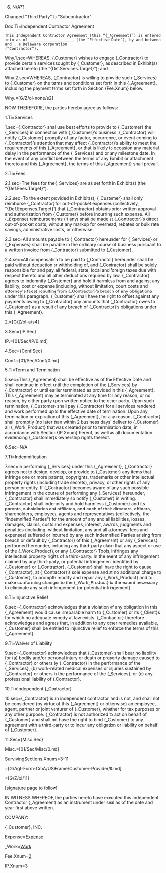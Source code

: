 6.	N/A??

Changed "Third Party" to "Subcontractor".


Doc.Ti=Independent Contractor Agreement

	This Independent Contractor Agreement (this “{_Agreement}”) is entered into as of ____________________ (the “Effective Date”), by and between and , a Delaware corporation                                (“Contractor”). 

Why.1.sec=WHEREAS, {_Customer} wishes to engage {_Contractor} to provide certain services sought by {_Customer}, as described in Exhibit(s) attached hereto (the “{Def.Services.Target}”); and

Why.2.sec=WHEREAS, {_Contractor} is willing to provide such {_Services} to {_Customer} on the terms and conditions set forth in this {_Agreement}, including the payment terms set forth in Section {Fee.Xnum} below.  

Why.=[G/Z/ol-none/s2]

NOW THEREFORE, the parties hereby agree as follows:

1.Ti=Services

1.sec={_Contractor} shall use best efforts to provide to {_Customer} the {_Services} in connection with {_Customer}’s business.  {_Contractor} will notify {_Customer} promptly of any factor, occurrence, or event coming to {_Contractor}’s attention that may affect {_Contractor}’s ability to meet the requirements of this {_Agreement}, or that is likely to occasion any material delay in the performance of the {_Services} and or any milestone date.  In the event of any conflict between the terms of any Exhibit or attachment thereto and this {_Agreement}, the terms of this {_Agreement} shall prevail.

2.Ti=Fees

2.1.sec=The fees for the {_Services} are as set forth in Exhibit(s) (the “{Def.Fees.Target}”).

2.2.sec=To the extent provided in Exhibit(s), {_Customer} shall only reimburse {_Contractor} for out-of-pocket expenses (collectively, “{Def.Expenses.Target}”) that {_Contractor} obtains prior written approval and authorization from {_Customer} before incurring such expense.   All {_Expense} reimbursements (if any) shall be made at {_Contractor}’s direct out-of-pocket costs, without any markup for overhead, rebates or bulk rate savings, administrative costs, or otherwise.

2.3.sec=All amounts payable to {_Contractor} hereunder for {_Services} or {_Expenses} shall be payable in the ordinary course of business pursuant to a written invoice from {_Contractor} submitted to {_Customer}. 

2.4.sec=All compensation to be paid to {_Contractor} hereunder shall be paid without deduction or withholding of, and {_Contractor} shall be solely responsible for and pay, all federal, state, local and foreign taxes due with respect thereto and all other deductions required by law.  {_Contractor} agrees to indemnify {_Customer} and hold it harmless from and against any liability, cost or expense (including, without limitation, court costs and attorney's fees) resulting from {_Contractor}’s breach of any obligations under this paragraph.  {_Customer} shall have the right to offset against any payments owing to {_Contractor} any amounts that {_Contractor} owes to {_Customer} as a result of any breach of {_Contractor}’s obligations under this {_Agreement}.

2.=[G/Z/ol-a/s4]


3.Sec={IP.Sec}

IP.=[01/Sec/IP/0.md]

4.Sec={Conf.Sec}

Conf.=[01/Sec/Conf/0.md]

5.Ti=Term and Termination

5.sec=This {_Agreement} shall be effective as of the Effective Date and shall continue in effect until the completion of the {_Services} by {_Contractor} or until earlier terminated as provided in this {_Agreement}.  This {_Agreement} may be terminated at any time for any reason, or no reason, by either party upon written notice to the other party.  Upon such termination, {_Customer} shall pay {_Contractor} for all services rendered and work performed up to the effective date of termination.  Upon any termination or expiration of this {_Agreement}, for any reason, {_Contractor} shall promptly (no later than within 2 business days) deliver to {_Customer} all {_Work_Product} that was created prior to termination date, in accordance with Section {IP.Xnum} hereof, as well as all documentation evidencing {_Customer}’s ownership rights thereof.

6.Sec=N/A

7.Ti=Indemnification

7.sec=In performing {_Services} under this {_Agreement}, {_Contractor} agrees not to design, develop, or provide to {_Customer} any items that infringe one or more patents, copyrights, trademarks or other intellectual property rights (including trade secrets), privacy, or other rights of any person or entity.  If {_Contractor} becomes aware of any such possible infringement in the course of performing any {_Services} hereunder, {_Contractor} shall immediately so notify {_Customer} in writing.  {_Contractor} shall indemnify and hold harmless {_Customer} and its parents, subsidiaries and affiliates, and each of their directors, officers, shareholders, employees, agents and representatives (collectively, the “Indemnified Parties”) for the amount of any and all liabilities, losses, damages, claims, costs and expenses, interest, awards, judgments and penalties (including, without limitation, any and all attorneys’ fees and expenses) suffered or incurred by any such Indemnified Parties arising from breach or default by {_Contractor} of this {_Agreement} or any {_Services} performed hereunder, including any third-party claim that any aspect or use of the {_Work_Product}, or any {_Contractor} Tools, infringes any intellectual property rights of a third-party.  In the event of any infringement claimed by any third-party, or potential infringement identified by {_Customer} or {_Contractor}, {_Customer} shall have the right to cause {_Contractor}, at {_Contractor}’s sole expense and at no additional charge to {_Customer}, to promptly modify and repair any {_Work_Product} and to make conforming changes to the {_Work_Product} to the extent necessary to eliminate any such infringement (or potential infringement).

8.Ti=Injunctive Relief

8.sec={_Contractor} acknowledges that a violation of any obligation in this {_Agreement} would cause irreparable harm to {_Customer} or its {_Client}s for which no adequate remedy at law exists.  {_Contractor} therefore acknowledges and agrees that, in addition to any other remedies available, {_Customer} shall be entitled to injunctive relief to enforce the terms of this {_Agreement}.

9.Ti=Waiver of Liability

9.sec={_Contractor} acknowledges that {_Customer} shall bear no liability for (a) bodily and/or personal injury or death or property damage caused to {_Contractor} or others by {_Contractor} in the performance of the {_Services}, (b) work-related medical expenses or injuries sustained by {_Contractor} or others in the performance of the {_Services}, or (c) any professional liability of {_Contractor}.

10.Ti=Independent {_Contractor}

10.sec={_Contractor} is an independent contractor, and is not, and shall not be considered (by virtue of this {_Agreement} or otherwise) an employee, agent, partner or joint venturer of {_Customer}, whether for tax purposes or any other purpose.  {_Contractor} is not authorized to act on behalf of {_Customer} and shall not have the right to bind {_Customer} to any agreement with a third-party or to incur any obligation or liability on behalf of {_Customer}.

11.Sec={Misc.Sec}

Misc.=[01/Sec/Misc/0.md]

SurvivingSections.Xnums=3-11

=[G/Agt-Form-CmA/US/Frame/Customer-Provider/0.md] 

=[G/Z/ol/11]

[signature page to follow]
 
IN WITNESS WHEREOF, the parties hereto have executed this Independent Contractor {_Agreement} as an instrument under seal as of the date and year first above written.


COMPANY:

{_Customer}, INC.


Expense=<a href='#Def.Expenses.Target' class='definedterm'>Expense</a>

_Work=<a href="#Def.Works.Target" class='definedterm'>Work</a>

Fee.Xnum=<a href="#2.Sec" class="definedterm">2</a>

IP.Xnum=<a href="#IP.Sec" class="definedterm">3</a>

